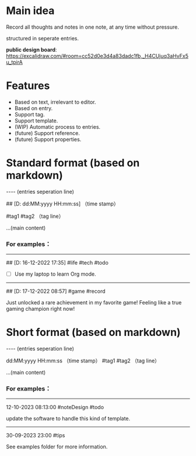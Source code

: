 # Main idea
Record all thoughts and notes in one note, at any time without pressure.

structured in seperate entries.

**public design board**: 
https://excalidraw.com/#room=cc52d0e3d4a83dadc1fb,_H4CUjuq3aHvFx5u_tpirA

# Features
- Based on text, irrelevant to editor.
- Based on entry.
- Support tag.
- Support template.
- (WIP) Automatic process to entries.
- (future) Support reference.
- (future) Support properties.

# Standard format (based on markdown)

\-\-\-\- (entries seperation line)

\#\# [D: dd:MM:yyyy HH:mm:ss]  （time stamp）

 #tag1 #tag2  （tag line）

...(main content)


### For examples：

----
\#\# [D: 16-12-2022 17:35]
 #life #tech #todo

- [ ] Use my laptop to learn Org mode.

----
\#\# [D: 17-12-2022 08:57]
 #game #record

Just unlocked a rare achievement in my favorite game! Feeling like a true gaming champion right now! 

# Short format (based on markdown)

\-\-\-\- (entries seperation line)

dd:MM:yyyy HH:mm:ss  （time stamp） #tag1 #tag2  （tag line）

...(main content)

### For examples：

----
12-10-2023 08:13:00 #noteDesign #todo

update the software to handle this kind of template.

----
30-09-2023 23:00 #tips

See examples folder for more information. 
